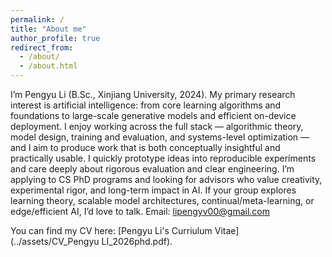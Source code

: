 ```yaml
---
permalink: /
title: "About me"
author_profile: true
redirect_from: 
  - /about/
  - /about.html
---
```


I’m Pengyu Li (B.Sc., Xinjiang University, 2024). My primary research interest is artificial intelligence: from core learning algorithms and foundations to large-scale generative models and efficient on-device deployment. I enjoy working across the full stack — algorithmic theory, model design, training and evaluation, and systems-level optimization — and I aim to produce work that is both conceptually insightful and practically usable. I quickly prototype ideas into reproducible experiments and care deeply about rigorous evaluation and clear engineering. I’m applying to CS PhD programs and looking for advisors who value creativity, experimental rigor, and long-term impact in AI. If your group explores learning theory, scalable model architectures, continual/meta-learning, or edge/efficient AI, I’d love to talk. Email: lipengyv00@gmail.com

You can find my CV here: [Pengyu Li's Curriulum Vitae](../assets/CV_Pengyu LI_2026phd.pdf).
